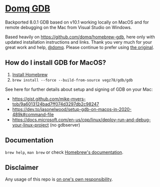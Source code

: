 # [Domq GDB](https://github.com/domq/homebrew-gdb)
Backported 8.0.1 GDB based on v10.1 working locally on MacOS and for remote debugging on the Mac from Visual Studio on Windows.

Based heavily on https://github.com/domq/homebrew-gdb, here only with updated installation instructions and links.
Thank you very much for your great work and help, [@domq](https://github.com/domq). Please continue to prefer using [the original](https://github.com/domq/homebrew-gdb).

## How do I install GDB for MacOS?
1. [Install Homebrew](https://docs.brew.sh/Installation)
2. `brew install --force --build-from-source vegz78/gdb/gdb`

See here for further details about setup and signing of GDB on your Mac:
- https://gist.github.com/mike-myers-tob/9a6013124bad7ff074d3297db2c98247
- https://dev.to/jasonelwood/setup-gdb-on-macos-in-2020-489k#command-file
- https://docs.microsoft.com/en-us/cpp/linux/deploy-run-and-debug-your-linux-project (no gdbserver)

## Documentation
`brew help`, `man brew` or check [Homebrew's documentation](https://docs.brew.sh).

## Disclaimer
Any usage of this repo is [on one's own responsibility](https://www.merriam-webster.com/dictionary/on%20one%27s%20own%20responsibility).
